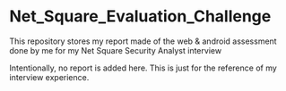 # Net_Square_Evaluation_Challenge
This repository stores my report made of the web &amp; android assessment done by me for my Net Square Security Analyst interview

Intentionally, no report is added here. This is just for the reference of my interview experience.
